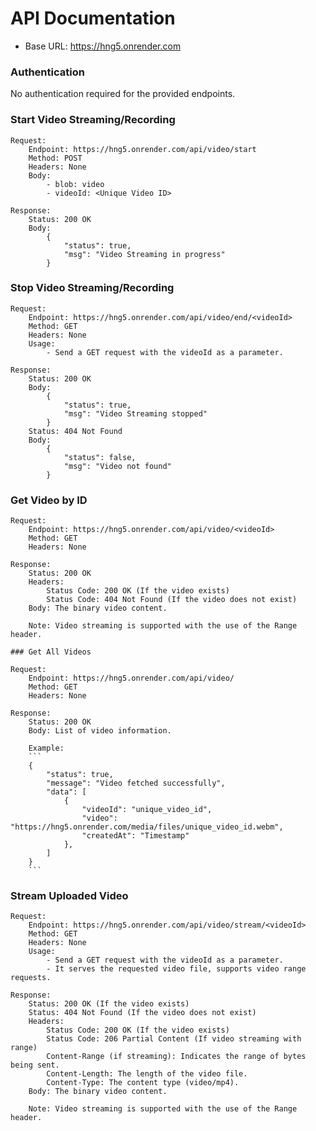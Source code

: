 # API Documentation

- Base URL: https://hng5.onrender.com

### Authentication
No authentication required for the provided endpoints.

### Start Video Streaming/Recording

    Request:
        Endpoint: https://hng5.onrender.com/api/video/start
        Method: POST
        Headers: None
        Body:
            - blob: video
            - videoId: <Unique Video ID>

    Response:
        Status: 200 OK
        Body:
            {
                "status": true,
                "msg": "Video Streaming in progress"
            }

### Stop Video Streaming/Recording

    Request:
        Endpoint: https://hng5.onrender.com/api/video/end/<videoId>
        Method: GET
        Headers: None
        Usage:
            - Send a GET request with the videoId as a parameter.

    Response:
        Status: 200 OK
        Body:
            {
                "status": true,
                "msg": "Video Streaming stopped"
            }
        Status: 404 Not Found
        Body:
            {
                "status": false,
                "msg": "Video not found"
            }

### Get Video by ID

    Request:
        Endpoint: https://hng5.onrender.com/api/video/<videoId>
        Method: GET
        Headers: None

    Response:
        Status: 200 OK
        Headers:
            Status Code: 200 OK (If the video exists)
            Status Code: 404 Not Found (If the video does not exist)
        Body: The binary video content.

        Note: Video streaming is supported with the use of the Range header.

    ### Get All Videos

    Request:
        Endpoint: https://hng5.onrender.com/api/video/
        Method: GET
        Headers: None

    Response:
        Status: 200 OK
        Body: List of video information.

        Example:
        ```
        {
            "status": true,
            "message": "Video fetched successfully",
            "data": [
                {
                    "videoId": "unique_video_id",
                    "video": "https://hng5.onrender.com/media/files/unique_video_id.webm",
                    "createdAt": "Timestamp"
                },
            ]
        }
        ```

### Stream Uploaded Video

    Request:
        Endpoint: https://hng5.onrender.com/api/video/stream/<videoId>
        Method: GET
        Headers: None
        Usage:
            - Send a GET request with the videoId as a parameter.
            - It serves the requested video file, supports video range requests.

    Response:
        Status: 200 OK (If the video exists)
        Status: 404 Not Found (If the video does not exist)
        Headers:
            Status Code: 200 OK (If the video exists)
            Status Code: 206 Partial Content (If video streaming with range)
            Content-Range (if streaming): Indicates the range of bytes being sent.
            Content-Length: The length of the video file.
            Content-Type: The content type (video/mp4).
        Body: The binary video content.

        Note: Video streaming is supported with the use of the Range header.
